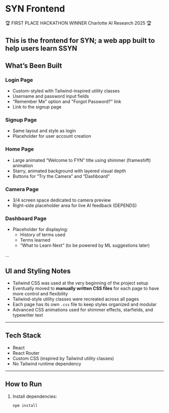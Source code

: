 # SYN Frontend
🏆 FIRST PLACE HACKATHON WINNER Charlotte AI Research 2025 🏆

This is the frontend for SYN; a web app built to help users learn SSYN
---

## What’s Been Built

### Login Page
- Custom-styled with Tailwind-inspired utility classes
- Username and password input fields
- “Remember Me” option and "Forgot Password?" link
- Link to the signup page

### Signup Page
- Same layout and style as login
- Placeholder for user account creation

### Home Page
- Large animated “Welcome to FYN” title using shimmer (frameshift) animation
- Starry, animated background with layered visual depth
- Buttons for “Try the Camera” and “Dashboard”

### Camera Page
- 3/4 screen space dedicated to camera preview
- Right-side placeholder area for live AI feedback (DEPENDS)

### Dashboard Page
- Placeholder for displaying:
  - History of terms used
  - Terms learned
  - “What to Learn Next” (to be powered by ML suggestions later)

...

## UI and Styling Notes

- Tailwind CSS was used at the very beginning of the project setup
- Eventually moved to **manually written CSS files** for each page to have more control and flexibility
- Tailwind-style utility classes were recreated across all pages
- Each page has its own `.css` file to keep styles organized and modular
- Advanced CSS animations used for shimmer effects, starfields, and typewriter text

---

## Tech Stack

- React
- React Router
- Custom CSS (inspired by Tailwind utility classes)
- No Tailwind runtime dependency

---

## How to Run

1. Install dependencies:
   ```bash
   npm install

